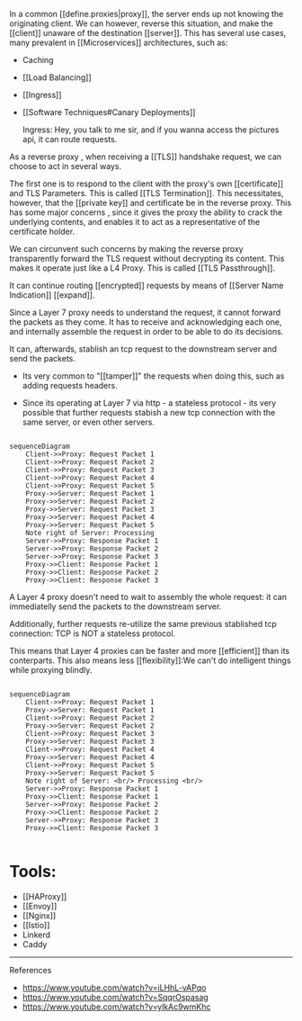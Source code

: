 In a common [[define.proxies|proxy]], the server ends up not knowing the originating client. We can  however, reverse this situation, and make the [[client]] unaware of the destination [[server]]. This has several use cases, many prevalent in [[Microservices]] architectures, such as:

* Caching    
* [[Load Balancing]]
* [[Ingress]]
* [[Software Techniques#Canary Deployments]]

    Ingress:
        Hey, you talk to me sir,  and if you wanna access the pictures api, it can route requests. 




As a reverse proxy , when receiving a [[TLS]] handshake request, we can choose to act in several ways. 

The first one is to respond to the client with the proxy's own [[certificate]] and TLS Parameters. This is called [[TLS Termination]].
This necessitates, however, that the [[private key]] and certificate be in the reverse proxy. This has some major concerns , since it gives the proxy the ability to crack the underlying contents, and enables it to act as a representative of the certificate holder. 


We can circunvent such concerns by making the reverse proxy transparently forward the TLS request without decrypting its content. This makes it operate just like a L4 Proxy.  This is called [[TLS Passthrough]]. 

It can continue routing [[encrypted]] requests by means of [[Server Name Indication]] [[expand]].





Since a Layer 7 proxy needs to understand the request, it cannot forward the packets as they come. It has to receive and acknowledging each one, and internally assemble the request in order to be able to do its decisions. 

It can, afterwards, stablish an tcp request to the downstream server and send the packets. 
    
* Its very common to "[[tamper]]" the requests when doing this, such as adding requests headers. 

* Since its operating at Layer 7 via http - a stateless protocol - its very possible that further requests stabish a new tcp connection with the same server, or even other servers. 


```mermaid

sequenceDiagram
    Client->>Proxy: Request Packet 1
    Client->>Proxy: Request Packet 2
    Client->>Proxy: Request Packet 3
    Client->>Proxy: Request Packet 4
    Client->>Proxy: Request Packet 5    
    Proxy->>Server: Request Packet 1
    Proxy->>Server: Request Packet 2
    Proxy->>Server: Request Packet 3
    Proxy->>Server: Request Packet 4
    Proxy->>Server: Request Packet 5
    Note right of Server: Processing
    Server->>Proxy: Response Packet 1
    Server->>Proxy: Response Packet 2
    Server->>Proxy: Response Packet 3    
    Proxy->>Client: Response Packet 1
    Proxy->>Client: Response Packet 2
    Proxy->>Client: Response Packet 3
```

A Layer 4 proxy doesn't need to wait to assembly the whole request:  it can immediatelly send the packets to the downstream server.


Additionally, further requests re-utilize the same previous stablished tcp connection: TCP is NOT a stateless protocol. 


This means that Layer 4 proxies can be faster and more [[efficient]] than its conterparts.  This also means less [[flexibility]]:We can't do intelligent things while proxying blindly. 

```mermaid

sequenceDiagram
    Client->>Proxy: Request Packet 1
    Proxy->>Server: Request Packet 1
    Client->>Proxy: Request Packet 2
    Proxy->>Server: Request Packet 2
    Client->>Proxy: Request Packet 3
    Proxy->>Server: Request Packet 3
    Client->>Proxy: Request Packet 4
    Proxy->>Server: Request Packet 4
    Client->>Proxy: Request Packet 5    
    Proxy->>Server: Request Packet 5
    Note right of Server: <br/> Processing <br/>
    Server->>Proxy: Response Packet 1
    Proxy->>Client: Response Packet 1
    Server->>Proxy: Response Packet 2
    Proxy->>Client: Response Packet 2
    Server->>Proxy: Response Packet 3    
    Proxy->>Client: Response Packet 3


```


# Tools:
    
* [[HAProxy]]
* [[Envoy]]
* [[Nginx]]
* [[Istio]]
* Linkerd
* Caddy

___

References

* https://www.youtube.com/watch?v=iLHhL-vAPqo
* https://www.youtube.com/watch?v=SqqrOspasag 
* https://www.youtube.com/watch?v=ylkAc9wmKhc


